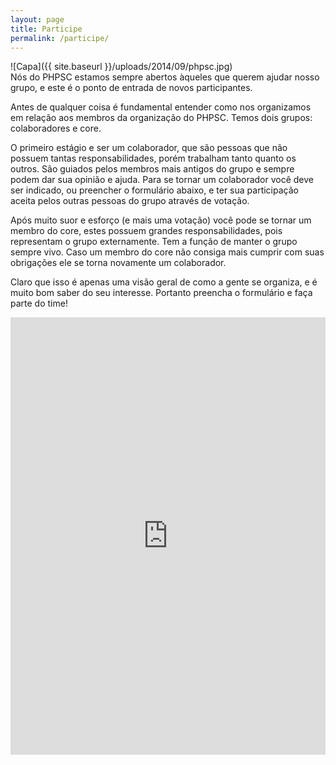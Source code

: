 ```yaml
---
layout: page
title: Participe
permalink: /participe/
---
```

![Capa]({{ site.baseurl }}/uploads/2014/09/phpsc.jpg)<br>
Nós do PHPSC estamos sempre abertos àqueles que querem ajudar nosso grupo, e este é o ponto de entrada de novos participantes.

Antes de qualquer coisa é fundamental entender como nos organizamos em relação aos membros da organização do PHPSC. Temos dois grupos: colaboradores e core.

O primeiro estágio e ser um colaborador, que são pessoas que não possuem tantas responsabilidades, porém trabalham tanto quanto os outros. São guiados pelos membros mais antigos do grupo e sempre podem dar sua opinião e ajuda. Para se tornar um colaborador você deve ser indicado, ou preencher o formulário abaixo, e ter sua participação aceita pelos outras pessoas do grupo através de votação.

Após muito suor e esforço (e mais uma votação) você pode se tornar um membro do core, estes possuem grandes responsabilidades, pois representam o grupo externamente. Tem a função de manter o grupo sempre vivo. Caso um membro do core não consiga mais cumprir com suas obrigações ele se torna novamente um colaborador.

Claro que isso é apenas uma visão geral de como a gente se organiza, e é muito bom saber do seu interesse. Portanto preencha o formulário e faça parte do time!

<iframe src="https://docs.google.com/forms/d/1yWv7Rz3PnMLyDtVwbGk71EKIDiNLZvwHVQVnG5LLp-Y/viewform?embedded=true" width="100%" height="700" frameborder="0" marginwidth="0" marginheight="0">Carregando&#8230;</iframe>
